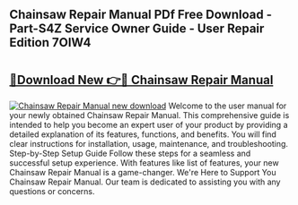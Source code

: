 ## Chainsaw Repair Manual PDf Free Download - Part-S4Z Service Owner Guide - User Repair Edition 7OIW4

# <h2><a href="http://bc39958.oget.top/?id=Chainsaw+Repair+Manual">🔗Download New 👉🔴 Chainsaw Repair Manual</a></h2>

[![Chainsaw Repair Manual new download](https://i.imgur.com/5g1atiW.png)](http://bc39958.oget.top/?id=Chainsaw+Repair+Manual)
Welcome to the user manual for your newly obtained Chainsaw Repair Manual. This comprehensive guide is intended to help you become an expert user of your product by providing a detailed explanation of its features, functions, and benefits. You will find clear instructions for installation, usage, maintenance, and troubleshooting. Step-by-Step Setup Guide Follow these steps for a seamless and successful setup experience. With features like list of features, your new Chainsaw Repair Manual is a game-changer. We're Here to Support You Chainsaw Repair Manual. Our team is dedicated to assisting you with any questions or concerns.
